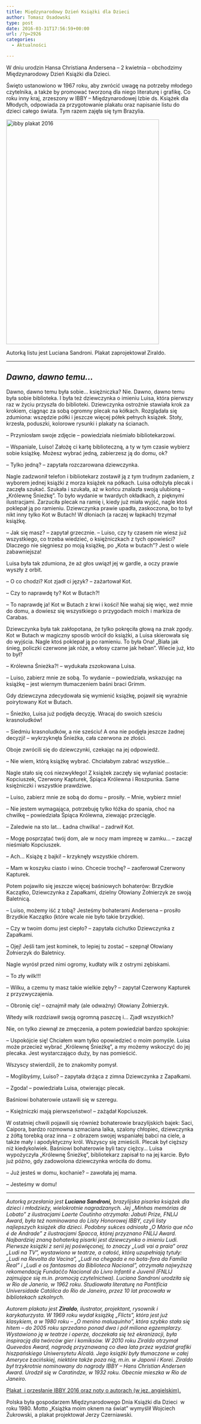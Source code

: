 ```yaml
---
title: Międzynarodowy Dzień Książki dla Dzieci
author: Tomasz Osadowski
type: post
date: 2016-03-31T17:56:59+00:00
url: /?p=2926
categories:
  - Aktualności

---
```

W dniu urodzin Hansa Christiana Andersena &#8211; 2 kwietnia &#8211; obchodzimy Międzynarodowy Dzień Książki dla Dzieci.

Święto ustanowiono w 1967 roku, aby zwrócić uwagę na potrzeby młodego czytelnika, a także by promować tworzoną dla niego literaturę i grafikę. Co roku inny kraj, zrzeszony w IBBY – Międzynarodowej Izbie ds. Książek dla Młodych, odpowiada za przygotowanie plakatu oraz napisanie listu do dzieci całego świata. Tym razem zajęła się tym Brazylia.

<img class="alignnone wp-image-2927 size-full" src="http://www.ibby.pl/wp-content/uploads/2016/03/ibby-plakat-2016.jpg" alt="ibby plakat 2016" width="408" height="600" srcset="http://www.ibby.pl/wp-content/uploads/2016/03/ibby-plakat-2016.jpg 408w, http://www.ibby.pl/wp-content/uploads/2016/03/ibby-plakat-2016-68x100.jpg 68w, http://www.ibby.pl/wp-content/uploads/2016/03/ibby-plakat-2016-136x200.jpg 136w" sizes="(max-width: 408px) 100vw, 408px" />

Autorką listu jest Luciana Sandroni. Plakat zaprojektował Ziraldo.

* * *

 

## **_Dawno, dawno temu&#8230;_**

Dawno, dawno temu była sobie&#8230; księżniczka? Nie. Dawno, dawno temu była sobie biblioteka. I była też dziewczynka o imieniu Luisa, która pierwszy raz w życiu przyszła do biblioteki. Dziewczynka ostrożnie stawiała krok za krokiem, ciągnąc za sobą ogromny plecak na kółkach. Rozglądała się zdumiona: wszędzie półki i jeszcze więcej półek pełnych książek. Stoły, krzesła, poduszki, kolorowe rysunki i plakaty na ścianach.

– Przyniosłam swoje zdjęcie – powiedziała nieśmiało bibliotekarzowi.

– Wspaniale, Luiso! Założę ci kartę biblioteczną, a ty w tym czasie wybierz sobie książkę. Możesz wybrać jedną, zabierzesz ją do domu, ok?

– Tylko jedną? – zapytała rozczarowana dziewczynka.

Nagle zadzwonił telefon i bibliotekarz zostawił ją z tym trudnym zadaniem, z wyborem jednej książki z morza książek na półkach. Luisa odłożyła plecak i zaczęła szukać. Szukała i szukała, aż w końcu znalazła swoją ulubioną – „Królewnę Śnieżkę”. To było wydanie w twardych okładkach, z pięknymi ilustracjami. Zarzuciła plecak na ramię i, kiedy już miała wyjść, nagle ktoś poklepał ją po ramieniu. Dziewczynka prawie upadła, zaskoczona, bo to był nikt inny tylko Kot w Butach! W dłoniach (a raczej w łapkach) trzymał książkę.

– Jak się masz? – zapytał grzecznie. – Luiso, czy ty czasem nie wiesz już wszystkiego, co trzeba wiedzieć, o księżniczkach z tych opowieści? Dlaczego nie sięgniesz po moją książkę, po „Kota w butach&#8221;? Jest o wiele zabawniejsza!

Luisa była tak zdumiona, że aż głos uwiązł jej w gardle, a oczy prawie wyszły z orbit.

– O co chodzi? Kot zjadł ci język? – zażartował Kot.

– Czy to naprawdę ty? Kot w Butach?!

– To naprawdę ja! Kot w Butach z krwi i kości! Nie wahaj się więc, weź mnie do domu, a dowiesz się wszystkiego o przygodach moich i markiza de Carabas.

Dziewczynka była tak zakłopotana, że tylko pokręciła głową na znak zgody. Kot w Butach w magiczny sposób wrócił do książki, a Luisa skierowała się do wyjścia. Nagle ktoś poklepał ją po ramieniu. To była Ona! &#8222;Biała jak śnieg, policzki czerwone jak róże, a włosy czarne jak heban&#8221;. Wiecie już, kto to był?

– Królewna Śnieżka?! – wydukała zszokowana Luisa.

– Luiso, zabierz mnie ze sobą. To wydanie – powiedziała, wskazując na książkę – jest wiernym tłumaczeniem baśni braci Grimm.

Gdy dziewczyna zdecydowała się wymienić książkę, pojawił się wyraźnie poirytowany Kot w Butach.

– Śnieżko, Luisa już podjęła decyzję. Wracaj do swoich sześciu krasnoludków!

– Siedmiu krasnoludków, a nie sześciu! A ona nie podjęła jeszcze żadnej decyzji! – wykrzyknęła Śnieżka, cała czerwona ze złości.

Oboje zwrócili się do dziewczynki, czekając na jej odpowiedź.

– Nie wiem, którą książkę wybrać. Chciałabym zabrać wszystkie…

Nagle stało się coś niezwykłego! Z książek zaczęły się wyłaniać postacie: Kopciuszek, Czerwony Kapturek, Śpiąca Królewna i Roszpunka. Same księżniczki i wszystkie prawdziwe.

– Luiso, zabierz mnie ze sobą do domu – prosiły. – Mnie, wybierz mnie!

– Nie jestem wymagająca, potrzebuję tylko łóżka do spania, choć na chwilkę – powiedziała Śpiąca Królewna, ziewając przeciągle.

– Zaledwie na sto lat… Ładna chwilka! – zadrwił Kot.

– Mogę posprzątać twój dom, ale w nocy mam imprezę w zamku&#8230; – zaczął nieśmiało Kopciuszek.

– Ach… Książę z bajki! – krzyknęły wszystkie chórem.

– Mam w koszyku ciasto i wino. Chcecie trochę? – zaoferował Czerwony Kapturek.

Potem pojawiło się jeszcze więcej baśniowych bohaterów: Brzydkie Kaczątko, Dziewczynka z Zapałkami, dzielny Ołowiany Żołnierzyk ze swoją Baletnicą.

– Luiso, możemy iść z tobą? Jesteśmy bohaterami Andersena – prosiło Brzydkie Kaczątko (które wcale nie było takie brzydkie).

– Czy w twoim domu jest ciepło? – zapytała cichutko Dziewczynka z Zapałkami.

– Ojej! Jeśli tam jest kominek, to lepiej tu zostać – szepnął Ołowiany Żołnierzyk do Baletnicy.

Nagle wyrósł przed nimi ogromy, kudłaty wilk z ostrymi zębiskami.

– To zły wilk!!!

– Wilku, a czemu ty masz takie wielkie zęby? – zapytał Czerwony Kapturek z przyzwyczajenia.

– Obronię cię! – oznajmił mały (ale odważny) Ołowiany Żołnierzyk.

Wtedy wilk rozdziawił swoją ogromną paszczę i&#8230; Zjadł wszystkich?

Nie, on tylko ziewnął ze zmęczenia, a potem powiedział bardzo spokojnie:

– Uspokójcie się! Chciałem wam tylko opowiedzieć o moim pomyśle. Luisa może przecież wybrać „Królewnę Śnieżkę”, a my możemy wskoczyć do jej plecaka. Jest wystarczająco duży, by nas pomieścić.

Wszyscy stwierdzili, że to znakomity pomysł.

– Moglibyśmy, Luiso? – zapytała drżąca z zimna Dziewczynka z Zapałkami.

– Zgoda! – powiedziała Luisa, otwierając plecak.

Baśniowi bohaterowie ustawili się w szeregu.

– Księżniczki mają pierwszeństwo! – zażądał Kopciuszek.

W ostatniej chwili pojawili się również bohaterowie brazylijskich bajek: Saci, Caipora, bardzo rozmowna szmaciana lalka, szalony chłopiec, dziewczynka z żółtą torebką oraz inna – z obrazem swojej wspaniałej babci na ciele, a także mały i apodyktyczny król. Wszyscy się zmieścili. Plecak był cięższy niż kiedykolwiek. Baśniowi bohaterowie byli tacy ciężcy&#8230; Luisa wypożyczyła „Królewnę Śnieżkę”, bibliotekarz zapisał to na jej karcie. Było już późno, gdy zadowolona dziewczynka wróciła do domu.

– Już jesteś w domu, kochanie? – zawołała jej mama.

– Jesteśmy w domu!

* * *

 

_Autorką przesłania jest **Luciana Sandroni,** brazylijska pisarka książek dla dzieci i młodzieży, wielokrotnie nagradzanych. Jej &#8222;Minhas memórias de Lobato&#8221; z ilustracjami Laerte Coutinho otrzymała: Jabuti Prize, FNLIJ Award, była też nominowana do Listy Honorowej IBBY, czyli listy najlepszych książek dla dzieci. Podobny sukces odniosła &#8222;O Mário que nčo é de Andrade&#8221; z ilustracjami Spacca, której przyznano FNLIJ Award. Najbardziej znaną bohaterką pisarki jest dziewczynka o imieniu Ludi. Pierwsze książki z serii jej poświęconej, to znaczy &#8222;Ludi vai a praia&#8221; oraz &#8222;Ludi na TV&#8221;, wystawiono w teatrze, a całość, którą uzupełniają tytuły: &#8222;Ludi na Revolta da Vacina&#8221;, &#8222;Ludi na chegada e no bota-fora da Família Real&#8221; i &#8222;Ludi e os fantasmas da Biblioteca Nacional&#8221;, otrzymała najwyższą rekomendację Fundaćčo Nacional do Livro Infantil e Juvenil (FNLIJ zajmujące się m.in. promocją czytelnictwa). Luciana Sandroni urodziła się w Rio de Janerio, w 1962 roku. Studiowała literaturę na Pontifícia Universidade Católica do Rio de Janeiro, przez 10 lat pracowała w bibliotekach szkolnych._

 

_Autorem plakatu jest **Ziraldo**, ilustrator, projektant, rysownik i karykaturzysta. W 1969 roku wydał książkę &#8222;Flicts&#8221;, która jest już klasykiem, a w 1980 roku – &#8222;O menino maluquinho&#8221;, która szybko stała się hitem – do 2005 roku sprzedano ponad dwa i pół miliona egzemplarzy. Wystawiono ją w teatrze i operze, doczekała się też ekranizacji, była inspiracją dla twórców gier i komiksów. W 2010 roku Ziraldo otrzymał Quevedos Award, nagrodę przyznawaną co dwa lata przez wydział grafiki hiszpańskiego Uniwersytetu Alcalá. Jego książki były tłumaczone w całej Ameryce Łacińskiej, niektóre także poza nią, m.in. w Japonii i Korei. Ziraldo był trzykrotnie nominowany do nagrody IBBY – Hans Christian Andersen Award. Urodził się w Caratindze, w 1932 roku. Obecnie mieszka w Rio de Janeiro._

 

<a href="http://www.ibby.org/fileadmin/user_upload/Dili2016_final_folder_01.pdf" target="_blank">Plakat  i przesłanie IBBY 2016 oraz noty o autorach (w jęz. angielskim).</a>

Polska była gospodarzem Międzynarodowego Dnia Książki dla Dzieci  w roku 1980. Motto „Książka moim oknem na świat” wymyślił Wojciech Żukrowski, a plakat projektował Jerzy Czerniawski.

